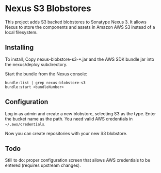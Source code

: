 Nexus S3 Blobstores
===================

This project adds S3 backed blobstores to Sonatype Nexus 3.  It allows
Nexus to store the components and assets in Amazon AWS S3 instead of a
local filesystem.

Installing
----------

To install, Copy nexus-blobstore-s3-*.jar and the AWS SDK bundle jar
into the nexus/deploy subdirectory.

Start the bundle from the Nexus console:

```
bundle:list | grep nexus-blobstore-s3
bundle:start <bundleNumber>
```

Configuration
-------------

Log in as admin and create a new blobstore, selecting S3 as the type.
Enter the bucket name as the path.  You need valid AWS credentials in
`~/.aws/credentials`.

Now you can create repositories with your new S3 blobstore.

Todo
----

Still to do: proper configuration screen that allows AWS credentials to be entered (requires upstream changes).
